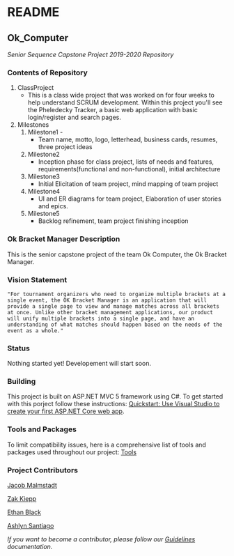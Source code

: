 # **README**
## **Ok_Computer**
*Senior Sequence Capstone Project 2019-2020 Repository*

### **Contents of Repository**
1. ClassProject
    - This is a class wide project that was worked on for four weeks to help understand SCRUM development. Within this project you'll see the Pheledecky Tracker, a basic web application with basic login/register and search pages.
1. Milestones
    1. Milestone1 - 
        * Team name, motto, logo, letterhead, business cards, resumes, three project ideas
    1. Milestone2
        * Inception phase for class project, lists of needs and features, requirements(functional and non-functional), initial architecture
    1. Milestone3
        * Initial Elicitation of team project, mind mapping of team project
    1. Milestone4
        * UI and ER diagrams for team project, Elaboration of user stories and epics.
    1. Milestone5
        * Backlog refinement, team project finishing inception
        

### **Ok Bracket Manager Description**
This is the senior capstone project of the team Ok Computer, the Ok Bracket Manager.

### **Vision Statement**
```
"For tournament organizers who need to organize multiple brackets at a single event, the OK Bracket Manager is an application that will provide a single page to view and manage matches across all brackets at once. Unlike other bracket management applications, our product will unify multiple brackets into a single page, and have an understanding of what matches should happen based on the needs of the event as a whole."
```

### **Status**
Nothing started yet! Developement will start soon.

### **Building**
This project is built on ASP.NET MVC 5 framework using C#. To get started with this porject follow these instructions: [Quickstart: Use Visual Studio to create your first ASP.NET Core web app](https://docs.microsoft.com/en-us/visualstudio/ide/quickstart-aspnet-core?view=vs-2019).

### **Tools and Packages**
To limit compatibility issues, here is a comprehensive list of tools and packages used throughout our project: [Tools](tools.md)

### **Project Contributors**
[Jacob Malmstadt](https://github.com/theMalmstadt)

[Zak Kiepp](https://github.com/chemotroph)

[Ethan Black](https://github.com/Expanseman)

[Ashlyn Santiago](https://github.com/AshlynSantiago)

*If you want to become a contributor, please follow our [Guidelines](guidelines.md) documentation.*